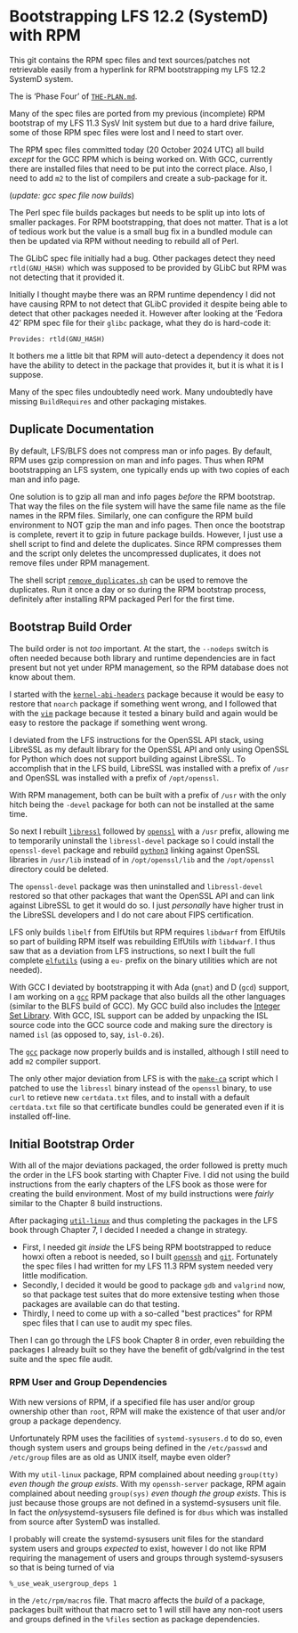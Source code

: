 Bootstrapping LFS 12.2 (SystemD) with RPM
=========================================

This git contains the RPM spec files and text sources/patches not retrievable
easily from a hyperlink for RPM bootstrapping my LFS 12.2 SystemD system.

The is ‘Phase Four’ of [`THE-PLAN.md`](THE-PLAN.md).

Many of the spec files are ported from my previous (incomplete) RPM bootstrap of
my LFS 11.3 SysV Init system but due to a hard drive failure, some of those RPM
spec files were lost and I need to start over.

The RPM spec files committed today (20 October 2024 UTC) all build *except* for
the GCC RPM which is being worked on. With GCC, currently there are installed
files that need to be put into the correct place. Also, I need to add `m2` to
the list of compilers and create a sub-package for it.

(*update: gcc spec file now builds*)

The Perl spec file builds packages but needs to be split up into lots of smaller
packages. For RPM bootstrapping, that does not matter. That is a lot of tedious
work but the value is a small bug fix in a bundled module can then be updated
via RPM without needing to rebuild all of Perl.

The GLibC spec file initially had a bug. Other packages detect they need
`rtld(GNU_HASH)` which was supposed to be provided by GLibC but RPM was not
detecting that it provided it.

Initially I thought maybe there was an RPM runtime dependency I did not have
causing RPM to not detect that GLibC provided it despite being able to detect
that other packages needed it. However after looking at the ‘Fedora 42’ RPM
spec file for their `glibc` package, what they do is hard-code it:

    Provides: rtld(GNU_HASH)

It bothers me a little bit that RPM will auto-detect a dependency it does not
have the ability to detect in the package that provides it, but it is what it
is I suppose.

Many of the spec files undoubtedly need work. Many undoubtedly have missing
`BuildRequires` and other packaging mistakes.


Duplicate Documentation
-----------------------

By default, LFS/BLFS does not compress man or info pages. By default, RPM uses
gzip compression on man and info pages. Thus when RPM bootstrapping an LFS
system, one typically ends up with two copies of each man and info page.

One solution is to gzip all man and info pages *before* the RPM bootstrap. That
way the files on the file system will have the same file name as the file names
in the RPM files. Similarly, one can configure the RPM build environment to NOT
gzip the man and info pages. Then once the bootstrap is complete, revert it to
gzip in future package builds. However, I just use a shell script to find and
delete the duplicates. Since RPM compresses them and the script only deletes the
uncompressed duplicates, it does not remove files under RPM management.

The shell script [`remove_duplicates.sh`](remove_duplicates.sh) can be used to
remove the duplicates. Run it once a day or so during the RPM bootstrap process,
definitely after installing RPM packaged Perl for the first time.


Bootstrap Build Order
---------------------

The build order is not *too* important. At the start, the `--nodeps` switch is
often needed because both library and runtime dependencies are in fact present
but not yet under RPM management, so the RPM database does not know about them.

I started with the [`kernel-abi-headers`](SPECS/kernel-abi-headers.spec) package
because it would be easy to restore that `noarch` package if something went
wrong, and I followed that with the [`vim`](SPECS/vim.spec) package because it
tested a binary build and again would be easy to restore the package if
something went wrong.

I deviated from the LFS instructions for the OpenSSL API stack, using LibreSSL
as my default library for the OpenSSL API and only using OpenSSL for Python
which does not support building against LibreSSL. To accomplish that in the LFS
build, LibreSSL was installed with a prefix of `/usr` and OpenSSL was installed
with a prefix of `/opt/openssl`.

With RPM management, both can be built with a prefix of `/usr` with the only
hitch being the `-devel` package for both can not be installed at the same time.

So next I rebuilt [`libressl`](SPECS/libressl.spec) followed by
[`openssl`](SPECS/openssl.spec) with a `/usr` prefix, allowing me to temporarily
uninstall the `libressl-devel` package so I could install the `openssl-devel`
package and rebuild [`python3`](SPECS/python3.spec) linking against OpenSSL
libraries in `/usr/lib` instead of in `/opt/openssl/lib` and the `/opt/openssl`
directory could be deleted.

The `openssl-devel` package was then uninstalled and `libressl-devel` restored
so that other packages that want the OpenSSL API and can link against LibreSSL
to get it would do so. I just *personally* have higher trust in the LibreSSL
developers and I do not care about FIPS certification.

LFS only builds `libelf` from ElfUtils but RPM requires `libdwarf` from ElfUtils
so part of building RPM itself was rebuilding ElfUtils *with* `libdwarf`. I thus
saw that as a deviation from LFS instructions, so next I built the full complete
[`elfutils`](SPECS/elfutils.spec) (using a `eu-` prefix on the binary
utilities which are not needed).

With GCC I deviated by bootstrapping it with Ada (`gnat`) and D (`gcd`) support,
I am working on a [`gcc`](SPECS/gcc.spec) RPM package that also builds all the
other languages (similar to the BLFS build of GCC). My GCC build also includes
the [Integer Set Library](https://en.wikipedia.org/wiki/Integer_set_library).
With GCC, ISL support can be added by unpacking the ISL source code into the
GCC source code and making sure the directory is named `isl` (as opposed to,
say, `isl-0.26`).

The [`gcc`](SPECS/gcc.spec) package now properly builds and is installed,
although I still need to add `m2` compiler support.

The only other major deviation from LFS is with the
[`make-ca`](SPECS/make-ca.spec) script which I patched to use the `libressl`
binary instead of the `openssl` binary, to use `curl` to retieve new
`certdata.txt` files, and to install with a default `certdata.txt` file so that
certificate bundles could be generated even if it is installed off-line.


Initial Bootstrap Order
-----------------------

With all of the major deviations packaged, the order followed is pretty much the
order in the LFS book starting with Chapter Five. I did not using the build
instructions from the early chapters of the LFS book as those were for creating
the build environment. Most of my build instructions were *fairly* similar to
the Chapter 8 build instructions.

After packaging [`util-linux`](util-linux) and thus completing the packages in
the LFS book through Chapter 7, I decided I needed a change in strategy.

* First, I needed git *inside* the LFS being RPM bootstrapped to reduce howxi
  often a reboot is needed, so I built [`openssh`](SPECS/openssh.spec) and
  [`git`](SPECS/git.spec). Fortunately the spec files I had written for my LFS
  11.3 RPM system needed very little modification.
* Secondly, I decided it would be good to package `gdb` and `valgrind` now, so
  that package test suites that do more extensive testing when those packages
  are available can do that testing.
* Thirdly, I need to come up with a so-called "best practices" for RPM spec
  files that I can use to audit my spec files.

Then I can go through the LFS book Chapter 8 in order, even rebuilding the
packages I already built so they have the benefit of gdb/valgrind in the test
suite and the spec file audit.

### RPM User and Group Dependencies

With new versions of RPM, if a specified file has user and/or group ownership
other than `root`, RPM will make the existence of that user and/or group a
package dependency.

Unfortunately RPM uses the facilities of `systemd-sysusers.d` to do so, even
though system users and groups being defined in the `/etc/passwd` and
`/etc/group` files are as old as UNIX itself, maybe even older?

With my `util-linux` package, RPM complained about needing `group(tty)` *even
though the group exists*. With my `openssh-server` package, RPM again complained
about needing `group(sys)` *even though the group exists*. This is just because
those groups are not defined in a systemd-sysusers unit file. In fact the *only*systemd-sysusers file defined is for `dbus` which was installed from source
after SystemD was installed.

I probably will create the systemd-sysusers unit files for the standard system
users and groups *expected* to exist, however I do not like RPM requiring the
management of users and groups through systemd-sysusers so that is being turned
of via

    %_use_weak_usergroup_deps 1

in the `/etc/rpm/macros` file. That macro affects the *build* of a package,
packages built without that macro set to 1 will still have any non-root users
and groups defined in the `%files` section as package dependencies.
